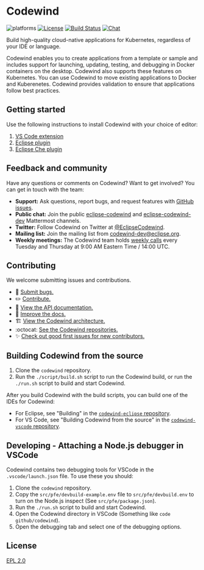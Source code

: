 # Codewind
![platforms](https://img.shields.io/badge/runtime-Java%20%7C%20Swift%20%7C%20Node-yellow.svg)
[![License](https://img.shields.io/badge/License-EPL%202.0-red.svg?label=license&logo=eclipse)](https://www.eclipse.org/legal/epl-2.0/)
[![Build Status](https://ci.eclipse.org/codewind/buildStatus/icon?job=Codewind%2Fcodewind%2Fmaster)](https://ci.eclipse.org/codewind/job/Codewind/job/codewind/job/master/)
[![Chat](https://img.shields.io/static/v1.svg?label=chat&message=mattermost&color=145dbf)](https://mattermost.eclipse.org/eclipse/channels/eclipse-codewind)

Build high-quality cloud-native applications for Kubernetes, regardless of your IDE or language.

Codewind enables you to create applications from a template or sample and includes support for launching, updating, testing, and debugging in  Docker containers on the desktop. Codewind also supports these features on Kubernetes. You can use Codewind to move existing applications to Docker and Kuberenetes. Codewind provides validation to ensure that applications follow best practices.

## Getting started
Use the following instructions to install Codewind with your choice of editor:
1. [VS Code extension](https://github.com/eclipse/codewind-vscode)
2. [Eclipse plugin](https://github.com/eclipse/codewind-eclipse)
3. [Eclipse Che plugin](https://github.com/eclipse/codewind-che-plugin)

## Feedback and community
Have any questions or comments on Codewind? Want to get involved? You can get in touch with the team:
- **Support:** Ask questions, report bugs, and request features with [GitHub issues](https://github.com/eclipse/codewind/issues).
- **Public chat:** Join the public [eclipse-codewind](https://mattermost.eclipse.org/eclipse/channels/eclipse-codewind) and [eclipse-codewind-dev](https://mattermost.eclipse.org/eclipse/channels/eclipse-codewind-dev) Mattermost channels.
- **Twitter:** Follow Codewind on Twitter at [@EclipseCodewind](https://twitter.com/EclipseCodewind).
- **Mailing list:** Join the mailing list from [codewind-dev@eclipse.org](https://accounts.eclipse.org/mailing-list/codewind-dev).
- **Weekly meetings:** The Codewind team holds [weekly calls](https://github.com/eclipse/codewind/wiki/Codewind-Calls) every Tuesday and Thursday at 9:00 AM Eastern Time / 14:00 UTC.

## Contributing
We welcome submitting issues and contributions.
- :bug: [Submit bugs.](https://github.com/eclipse/codewind/issues)
- :pencil2: [Contribute.](CONTRIBUTING.md)
- :mag_right: [View the API documentation.](https://eclipse.github.io/codewind/)
- :memo: [Improve the docs.](https://github.com/eclipse/codewind-docs)
- :building_construction: [View the Codewind architecture.](https://github.com/codewind-resources/design-documentation)
- :octocat: [See the Codewind repositories.](https://github.com/eclipse?utf8=%E2%9C%93&q=codewind&type=&language=)
- :sparkles: [Check out good first issues for new contributors.](https://github.com/eclipse/codewind/issues?q=is%3Aissue+is%3Aopen+label%3A%22good+first+issue%22)

## Building Codewind from the source
1. Clone the `codewind` repository.
2. Run the `./script/build.sh` script to run the Codewind build, or run the `./run.sh` script to build and start Codewind.

After you build Codewind with the build scripts, you can build one of the IDEs for Codewind:
- For Eclipse, see "Building" in the [`codewind-eclipse` repository](https://github.com/eclipse/codewind-eclipse/blob/master/README.md).
- For VS Code, see "Building Codewind from the source" in the [`codewind-vscode` repository](https://github.com/eclipse/codewind-vscode/blob/master/README.md).

## Developing - Attaching a Node.js debugger in VSCode
Codewind contains two debugging tools for VSCode in the `.vscode/launch.json` file.
To use these you should:
1. Clone the `codewind` repository.
2. Copy the `src/pfe/devbuild-example.env` file to `src/pfe/devbuild.env` to turn on the Node.js inspect (See `src/pfe/package.json`).
3. Run the `./run.sh` script to build and start Codewind.
4. Open the Codewind directory in VSCode (Something like `code github/codewind`).
5. Open the debugging tab and select one of the debugging options.

## License
[EPL 2.0](https://www.eclipse.org/legal/epl-2.0/)
